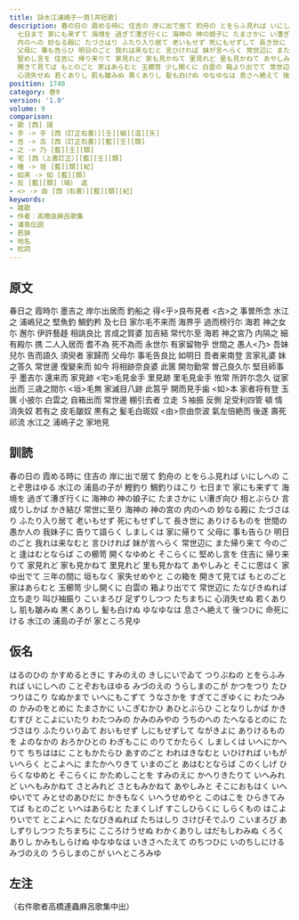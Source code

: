 ```yaml
---
title: 詠水江浦嶋子一首[并短歌]
description: 春の日の 霞める時に 住吉の 岸に出で居て 釣舟の とをらふ見れば いにしへの ことぞ思ほゆる 水江の 浦島の子が 鰹釣り 鯛釣りほこり
  七日まで 家にも来ずて 海境を 過ぎて漕ぎ行くに 海神の 神の娘子に たまさかに い漕ぎ向ひ 相とぶらひ 言成りしかば かき結び 常世に至り 海神の 神の宮の
  内のへの 妙なる殿に たづさはり ふたり入り居て 老いもせず 死にもせずして 長き世に ありけるものを 世間の 愚か人の 我妹子に 告りて語らく しましくは 家に帰りて
  父母に 事も告らひ 明日のごと 我れは来なむと 言ひければ 妹が言へらく 常世辺に また帰り来て 今のごと 逢はむとならば この櫛笥 開くなゆめと そこらくに
  堅めし言を 住吉に 帰り来りて 家見れど 家も見かねて 里見れど 里も見かねて あやしみと そこに思はく 家ゆ出でて 三年の間に 垣もなく 家失せめやと この箱を
  開きて見てば もとのごと 家はあらむと 玉櫛笥 少し開くに 白雲の 箱より出でて 常世辺に たなびきぬれば 立ち走り 叫び袖振り こいまろび 足ずりしつつ たちまちに
  心消失せぬ 若くありし 肌も皺みぬ 黒くありし 髪も白けぬ ゆなゆなは 息さへ絶えて 後つひに 命死にける 水江の 浦島の子が 家ところ見ゆ
position: 1740
category: 巻9
version: '1.0'
volume: 9
comparison:
- 歌 [西] 謌
- 手 -> 乎 [西（訂正右書）][壬][細][温][矢]
- 吉 -> 古 [西（訂正右書）][藍][壬][類]
- 之 -> 乃 [藍][壬][類]
- 宅 [西（上書訂正）][藍][壬][類]
- 墻 -> 垣 [藍][類][紀]
- 如来 -> 如 [藍][類]
- 反 [藍][類]（塙） 返
- <> -> 由 [西（右書）][藍][類][紀]
keywords:
- 雑歌
- 作者：高橋虫麻呂歌集
- 浦島伝説
- 若狭
- 地名
- 枕詞
---
```


## 原文

春日之 霞時尓 墨吉之 岸尓出居而 釣船之 得<乎>良布見者 <古>之 事曽所念 水江之 浦嶋兒之 堅魚釣 鯛釣矜 及七日 家尓毛不来而 海界乎 過而榜行尓 海若 神之女尓 邂尓 伊許藝趍 相誂良比 言成之賀婆 加吉結 常代尓至 海若 神之宮乃 内隔之 細有殿尓 携 二人入居而 耆不為 死不為而 永世尓 有家留物乎 世間之 愚人<乃> 吾妹兒尓 告而語久 須臾者 家歸而 父母尓 事毛告良比 如明日 吾者来南登 言家礼婆 妹之答久 常世邊 復變来而 如今 将相跡奈良婆 此篋 開勿勤常 曽己良久尓 堅目師事乎 墨吉尓 還来而 家見跡 <宅>毛見金手 里見跡 里毛見金手 恠常 所許尓念久 従家出而 三歳之間尓 <垣>毛無 家滅目八跡 此筥乎 開而見手歯 <如>本 家者将有登 玉篋 小披尓 白雲之 自箱出而 常世邊 棚引去者 立走 Ｓ袖振 反側 足受利四管 頓 情消失奴 若有之 皮毛皺奴 黒有之 髪毛白斑奴 <由>奈由奈波 氣左倍絶而 後遂 壽死祁流 水江之 浦嶋子之 家地見

## 訓読

春の日の 霞める時に 住吉の 岸に出で居て 釣舟の とをらふ見れば いにしへの ことぞ思ほゆる 水江の 浦島の子が 鰹釣り 鯛釣りほこり 七日まで 家にも来ずて 海境を 過ぎて漕ぎ行くに 海神の 神の娘子に たまさかに い漕ぎ向ひ 相とぶらひ 言成りしかば かき結び 常世に至り 海神の 神の宮の 内のへの 妙なる殿に たづさはり ふたり入り居て 老いもせず 死にもせずして 長き世に ありけるものを 世間の 愚か人の 我妹子に 告りて語らく しましくは 家に帰りて 父母に 事も告らひ 明日のごと 我れは来なむと 言ひければ 妹が言へらく 常世辺に また帰り来て 今のごと 逢はむとならば この櫛笥 開くなゆめと そこらくに 堅めし言を 住吉に 帰り来りて 家見れど 家も見かねて 里見れど 里も見かねて あやしみと そこに思はく 家ゆ出でて 三年の間に 垣もなく 家失せめやと この箱を 開きて見てば もとのごと 家はあらむと 玉櫛笥 少し開くに 白雲の 箱より出でて 常世辺に たなびきぬれば 立ち走り 叫び袖振り こいまろび 足ずりしつつ たちまちに 心消失せぬ 若くありし 肌も皺みぬ 黒くありし 髪も白けぬ ゆなゆなは 息さへ絶えて 後つひに 命死にける 水江の 浦島の子が 家ところ見ゆ

## 仮名

はるのひの かすめるときに すみのえの きしにいでゐて つりぶねの とをらふみれば いにしへの ことぞおもほゆる みづのえの うらしまのこが かつをつり たひつりほこり なぬかまで いへにもこずて うなさかを すぎてこぎゆくに わたつみの かみのをとめに たまさかに いこぎむかひ あひとぶらひ ことなりしかば かきむすび とこよにいたり わたつみの かみのみやの うちのへの たへなるとのに たづさはり ふたりいりゐて おいもせず しにもせずして ながきよに ありけるものを よのなかの おろかひとの わぎもこに のりてかたらく しましくは いへにかへりて ちちははに こともかたらひ あすのごと われはきなむと いひければ いもがいへらく とこよへに またかへりきて いまのごと あはむとならば このくしげ ひらくなゆめと そこらくに かためしことを すみのえに かへりきたりて いへみれど いへもみかねて さとみれど さともみかねて あやしみと そこにおもはく いへゆいでて みとせのあひだに かきもなく いへうせめやと このはこを ひらきてみてば もとのごと いへはあらむと たまくしげ すこしひらくに しらくもの はこよりいでて とこよへに たなびきぬれば たちはしり さけびそでふり こいまろび あしずりしつつ たちまちに こころけうせぬ わかくありし はだもしわみぬ くろくありし かみもしらけぬ ゆなゆなは いきさへたえて のちつひに いのちしにける みづのえの うらしまのこが いへところみゆ

## 左注

（右件歌者高橋連蟲麻呂歌集中出）
